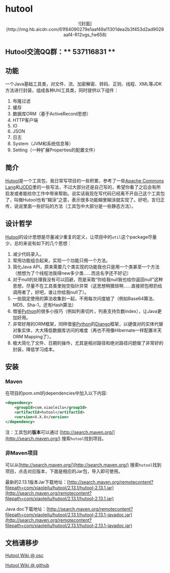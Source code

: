 hutool
======

<center>![封面](http://img.hb.aicdn.com/61f84090279e1aaf49a11301dea2b3f453d2ad9028aaf4-R12vgs_fw658)</center>

## Hutool交流QQ群：** 537116831 **

## 功能
一个Java基础工具类，对文件、流、加密解密、转码、正则、线程、XML等JDK方法进行封装，组成各种Util工具类，同时提供以下组件：
1. 布隆过滤
2. 缓存
3. 数据库ORM（基于ActiveRecord思想）
4. HTTP客户端
5. IO
6. JSON
7. 日志
8. System（JVM和系统信息等）
9. Setting（一种扩展Properties的配置文件）

## 简介
[Hutool](https://github.com/looly/hutool)是一个工具包，我日常写项目的一些积累，参考了一些[Apache Commons Lang](http://commons.apache.org/)和[JODD](http://jodd.org/)里的一些写法，不过大部分还是自己写的，希望你看了之后会有所启发或者能给你工作中带来帮助。说实话我现在写代码已经离不开自己这个工具包了，叫做Hutool也有“糊涂”之意，表示很多功能糊里糊涂就实现了。好吧，言归正传，说说里面一些好玩的方法（工具包中大部分是一些静态方法）。

## 设计哲学
[Hutool](https://github.com/looly/hutool)的设计思想是尽量减少重复的定义，让项目中的`util`这个package尽量少，总的来说有如下的几个思想：

1. 减少代码录入。
2. 常用功能组合起来，实现一个功能只用一个方法。
3. 简化Java API，原来需要几个类实现的功能我也只是用一个类甚至一个方法（想想为了个线程池我得new多少类……而且名字还不好记）
4. 对于null的处理我没有可以回避，而是采取“你给我null我也给你返回null”这种思想，尽量不在工具类里抛空指针异常（这思想稍猥琐啊……直接把包袱扔给调用者了，好吧，谁让你给我null了）。
5. 一些固定使用的算法收集到一起，不用每次问度娘了（例如Base64算法、MD5、Sha-1，还有Hash算法）
6. 借鉴[Python](https://www.python.org/)的很多小技巧（例如列表切片，列表支持负数index），让Java更加好用。
7. 非常好用的ORM框架，同样借鉴[Python](https://www.python.org/)的[Django](https://www.djangoproject.com/)框架，以键值对的实体代替对象实体，大大降低数据库访问的难度（再也不用像Hibernate一样配置半天ORM Mapping了）。
8. 极大简化了文件、日期的操作，尤其是相对路径和绝对路径问题做了非常好的封装，降低学习成本。

## 安装
### Maven
在项目的pom.xml的dependencies中加入以下内容:

```xml
<dependency>
    <groupId>com.xiaoleilu</groupId>
    <artifactId>hutool</artifactId>
    <version>X.X.X</version>
</dependency>
```

注：工具包的**版本**可以通过 [http://search.maven.org/](http://search.maven.org/) 搜索`hutool`找到项目。

### 非Maven项目
可以从[http://search.maven.org/](http://search.maven.org/) 搜索`hutool`找到项目，点击对应版本，下面是相应的Jar包，导入即可使用。

最新的2.13.1版本Jar下载地址：[http://search.maven.org/remotecontent?filepath=com/xiaoleilu/hutool/2.13.1/hutool-2.13.1.jar](http://search.maven.org/remotecontent?filepath=com/xiaoleilu/hutool/2.13.1/hutool-2.13.1.jar)

Java doc下载地址：[http://search.maven.org/remotecontent?filepath=com/xiaoleilu/hutool/2.13.1/hutool-2.13.1-javadoc.jar](http://search.maven.org/remotecontent?filepath=com/xiaoleilu/hutool/2.13.1/hutool-2.13.1-javadoc.jar)

## 文档请移步 

[Hutool Wiki @ osc](http://hutool.mydoc.io/)

[Hutool Wiki @ github](https://github.com/looly/hutool/wiki)
